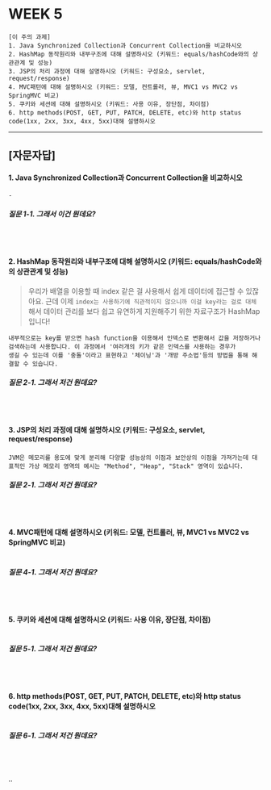 
# WEEK 5

```
[이 주의 과제]
1. Java Synchronized Collection과 Concurrent Collection을 비교하시오
2. HashMap 동작원리와 내부구조에 대해 설명하시오 (키워드: equals/hashCode와의 상관관계 및 성능)
3. JSP의 처리 과정에 대해 설명하시오 (키워드: 구성요소, servlet, request/response)
4. MVC패턴에 대해 설명하시오 (키워드: 모델, 컨트롤러, 뷰, MVC1 vs MVC2 vs SpringMVC 비교)
5. 쿠키와 세션에 대해 설명하시오 (키워드: 사용 이유, 장단점, 차이점)
6. http methods(POST, GET, PUT, PATCH, DELETE, etc)와 http status code(1xx, 2xx, 3xx, 4xx, 5xx)대해 설명하시오
```

-----


## [자문자답]

#### 1. Java Synchronized Collection과 Concurrent Collection을 비교하시오
```
-
```

##### 질문 1-1. 그래서 이건 뭔데요?
```

```

<br>



#### 2. HashMap 동작원리와 내부구조에 대해 설명하시오 (키워드: equals/hashCode와의 상관관계 및 성능)

> 우리가 배열을 이용할 때 index 같은 걸 사용해서 쉽게 데이터에 접근할 수 있잖아요. 근데 이제 `index는 사용하기에 직관적이지 않으니까 이걸 key라는 걸로 대체`해서
> 데이터 관리를 보다 쉽고 유연하게 지원해주기 위한 자료구조가 HashMap 입니다!

```
내부적으로는 key를 받으면 hash function을 이용해서 인덱스로 변환해서 값을 저장하거나 검색하는데 사용합니다. 이 과정에서 '여러개의 키가 같은 인덱스를 사용하는 경우가
생길 수 있는데 이를 '충돌'이라고 표현하고 '체이닝'과 '개방 주소법'등의 방법을 통해 해결할 수 있습니다.
```


##### 질문 2-1. 그래서 저건 뭔데요?
```

```

<br>

#### 3. JSP의 처리 과정에 대해 설명하시오 (키워드: 구성요소, servlet, request/response)

```
JVM은 메모리를 용도에 맞게 분리해 다양핱 성능상의 이점과 보안상의 이점을 가져가는데 대표적인 가상 메모리 영역의 예시는 "Method", "Heap", "Stack" 영역이 있습니다.

```

##### 질문 2-1. 그래서 저건 뭔데요?
```

```

<br>


#### 4. MVC패턴에 대해 설명하시오 (키워드: 모델, 컨트롤러, 뷰, MVC1 vs MVC2 vs SpringMVC 비교)

```
```

##### 질문 4-1. 그래서 저건 뭔데요?
```

```

<br>



#### 5. 쿠키와 세션에 대해 설명하시오 (키워드: 사용 이유, 장단점, 차이점)

```

```

##### 질문 5-1. 그래서 저건 뭔데요?
```

```

<br>


#### 6. http methods(POST, GET, PUT, PATCH, DELETE, etc)와 http status code(1xx, 2xx, 3xx, 4xx, 5xx)대해 설명하시오
```

```

##### 질문 6-1. 그래서 저건 뭔데요?
```

```

<br>





..
